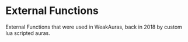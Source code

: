 # External Functions

External Functions that were used in WeakAuras, back in 2018 by custom lua scripted auras.